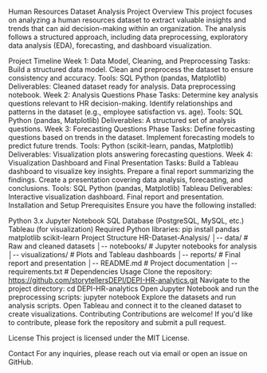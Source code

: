 Human Resources Dataset Analysis
Project Overview
This project focuses on analyzing a human resources dataset to extract valuable insights and trends that can aid decision-making within an organization. The analysis follows a structured approach, including data preprocessing, exploratory data analysis (EDA), forecasting, and dashboard visualization.

Project Timeline
Week 1: Data Model, Cleaning, and Preprocessing
Tasks:
Build a structured data model.
Clean and preprocess the dataset to ensure consistency and accuracy.
Tools:
SQL
Python (pandas, Matplotlib)
Deliverables:
Cleaned dataset ready for analysis.
Data preprocessing notebook.
Week 2: Analysis Questions Phase
Tasks:
Determine key analysis questions relevant to HR decision-making.
Identify relationships and patterns in the dataset (e.g., employee satisfaction vs. age).
Tools:
SQL
Python (pandas, Matplotlib)
Deliverables:
A structured set of analysis questions.
Week 3: Forecasting Questions Phase
Tasks:
Define forecasting questions based on trends in the dataset.
Implement forecasting models to predict future trends.
Tools:
Python (scikit-learn, pandas, Matplotlib)
Deliverables:
Visualization plots answering forecasting questions.
Week 4: Visualization Dashboard and Final Presentation
Tasks:
Build a Tableau dashboard to visualize key insights.
Prepare a final report summarizing the findings.
Create a presentation covering data analysis, forecasting, and conclusions.
Tools:
SQL
Python (pandas, Matplotlib)
Tableau
Deliverables:
Interactive visualization dashboard.
Final report and presentation.
Installation and Setup
Prerequisites
Ensure you have the following installed:

Python 3.x
Jupyter Notebook
SQL Database (PostgreSQL, MySQL, etc.)
Tableau (for visualization)
Required Python libraries:
pip install pandas matplotlib scikit-learn
Project Structure
HR-Dataset-Analysis/
│-- data/                  # Raw and cleaned datasets
│-- notebooks/             # Jupyter notebooks for analysis
│-- visualizations/        # Plots and Tableau dashboards
│-- reports/               # Final report and presentation
│-- README.md              # Project documentation
│-- requirements.txt       # Dependencies
Usage
Clone the repository:
https://github.com/storytellersDEPI/DEPI-HR-analytics.git
Navigate to the project directory:
cd DEPI-HR-analytics
Open Jupyter Notebook and run the preprocessing scripts:
jupyter notebook
Explore the datasets and run analysis scripts.
Open Tableau and connect it to the cleaned dataset to create visualizations.
Contributing
Contributions are welcome! If you'd like to contribute, please fork the repository and submit a pull request.

License
This project is licensed under the MIT License.

Contact
For any inquiries, please reach out via email or open an issue on GitHub.

